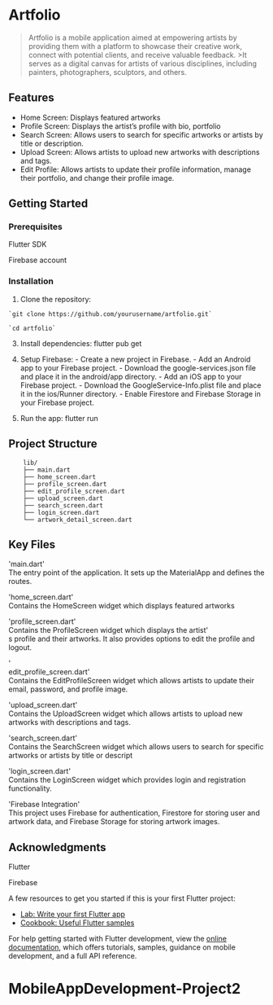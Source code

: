# Artfolio

>Artfolio is a mobile application aimed at empowering artists by providing them with a platform to showcase their creative work, connect with potential clients, and receive valuable feedback. >It serves as a digital canvas for artists of various disciplines, including painters, photographers, sculptors, and others.

## Features
  - Home Screen: Displays featured artworks
  - Profile Screen: Displays the artist’s profile with bio, portfolio
  - Search Screen: Allows users to search for specific artworks or artists by title or description.
  - Upload Screen: Allows artists to upload new artworks with descriptions and tags.
  - Edit Profile: Allows artists to update their profile information, manage their portfolio, and change their profile image.

## Getting Started

### Prerequisites
  Flutter SDK 

  Firebase account

### Installation
  
  1. Clone the repository:  

    `git clone https://github.com/yourusername/artfolio.git`

    `cd artfolio`
  
  3. Install dependencies:
    flutter pub get
  
  4. Setup Firebase:
    - Create a new project in Firebase.
    - Add an Android app to your Firebase project.
    - Download the google-services.json file and place it in the android/app directory.
    - Add an iOS app to your Firebase project.
    - Download the GoogleService-Info.plist file and place it in the ios/Runner directory.
    - Enable Firestore and Firebase Storage in your Firebase project.

  5. Run the app:
    flutter run

## Project Structure
        lib/
        ├── main.dart
        ├── home_screen.dart
        ├── profile_screen.dart
        ├── edit_profile_screen.dart
        ├── upload_screen.dart
        ├── search_screen.dart
        ├── login_screen.dart
        └── artwork_detail_screen.dart

## Key Files

'main.dart' <br>
The entry point of the application. It sets up the MaterialApp and defines the routes.

'home_screen.dart'<br>
Contains the HomeScreen widget which displays featured artworks

'profile_screen.dart'<br>
Contains the ProfileScreen widget which displays the artist'<br>s profile and their artworks. It also provides options to edit the profile and logout.

'<br>edit_profile_screen.dart'<br>
Contains the EditProfileScreen widget which allows artists to update their email, password, and profile image.

'upload_screen.dart'<br>
Contains the UploadScreen widget which allows artists to upload new artworks with descriptions and tags.

'search_screen.dart'<br>
Contains the SearchScreen widget which allows users to search for specific artworks or artists by title or descript


'login_screen.dart'<br>
Contains the LoginScreen widget which provides login and registration functionality.

'Firebase Integration'<br>
This project uses Firebase for authentication, Firestore for storing user and artwork data, and Firebase Storage for storing artwork images.

## Acknowledgments
Flutter <br>

Firebase




A few resources to get you started if this is your first Flutter project:

- [Lab: Write your first Flutter app](https://docs.flutter.dev/get-started/codelab)
- [Cookbook: Useful Flutter samples](https://docs.flutter.dev/cookbook)

For help getting started with Flutter development, view the
[online documentation](https://docs.flutter.dev/), which offers tutorials,
samples, guidance on mobile development, and a full API reference.
# MobileAppDevelopment-Project2
